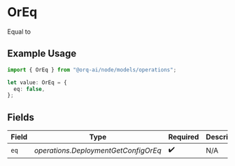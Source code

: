# OrEq

Equal to

## Example Usage

```typescript
import { OrEq } from "@orq-ai/node/models/operations";

let value: OrEq = {
  eq: false,
};
```

## Fields

| Field                                | Type                                 | Required                             | Description                          |
| ------------------------------------ | ------------------------------------ | ------------------------------------ | ------------------------------------ |
| `eq`                                 | *operations.DeploymentGetConfigOrEq* | :heavy_check_mark:                   | N/A                                  |